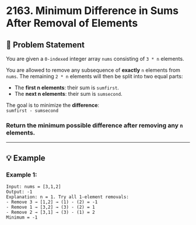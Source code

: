 # 2163. Minimum Difference in Sums After Removal of Elements

## 🧩 Problem Statement

You are given a `0-indexed` integer array `nums` consisting of `3 * n` elements.

You are allowed to remove any subsequence of **exactly** `n` elements from `nums`. The remaining `2 * n` elements will then be split into two equal parts:

- The **first n elements**: their sum is `sumfirst`.
- The **next n elements**: their sum is `sumsecond`.

The goal is to minimize the **difference**:  
`sumfirst - sumsecond`

### Return the **minimum possible difference** after removing any `n` elements.

---

## 💡 Example

### Example 1:

```text
Input: nums = [3,1,2]
Output: -1
Explanation: n = 1. Try all 1-element removals:
- Remove 3 → [1,2] → (1) - (2) = -1
- Remove 1 → [3,2] → (3) - (2) = 1
- Remove 2 → [3,1] → (3) - (1) = 2
Minimum = -1
```
